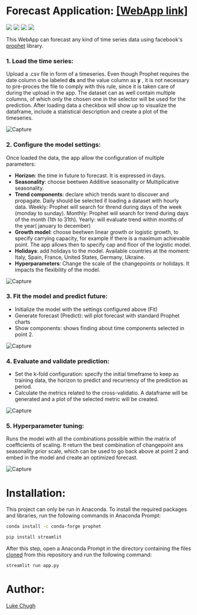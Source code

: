# Forecast Application: [[WebApp link]](https://share.streamlit.io/luke-chugh/forecasting-webapp/main/app.py)

![](https://img.shields.io/badge/python-3.10.4-blueviolet)
![](https://img.shields.io/badge/prophet-1.0.1-orangered)
![](https://img.shields.io/badge/plotly-5.8.0-greenyellow)
![](https://img.shields.io/badge/streamlit-1.9.1-brightgreen)

This WebApp can forecast any kind of time series data using facebook's [prophet](https://facebook.github.io/prophet/) library.

### 1. Load the time series:

Upload a .csv file in form of a timeseries. Even though Prophet requires the date column o be labeled **ds** and the value column as **y** , it is not necessary to pre-proces the file to comply with this rule, since it is taken care of during the upload in the app. 
The dataset can as well contain multiple columns, of which only the chosen one in the selector will be used for the prediction.
After loading data a checkbox will show up to visualize the dataframe, include a statistical description and create a plot of the timeseries. 

![Capture](https://github.com/luke-chugh/Forecasting-WebApp/blob/main/screenshots/loading%20the%20time%20series.png)

### 2. Configure the model settings:

Once loaded the data, the app allow the configuration of multiple parameters:
- **Horizon**: the time in future to forecast. It is expressed in days.
- **Seasonality**: choose beetwen Additive seasonality or Multiplicative seasonality. 
- **Trend components**: declare which trends want to discover and propagate. Daily should be selected if loading a dataset with hourly data.
Weekly: Prophet will search for thrend during days of the week (monday to sunday).
Monthly: Prophet will search for trend during days of the month (1th to 31th).
Yearly: will evaluate trend within months of the year( january to december)
- **Growth model**: choose beetwen linear growth or logistic growth, to specify  carrying capacity, for example if there is a maximum achievable point. The app allows then to specify cap and floor of the logistic model.
- **Holidays**: add holidays to the model. Available countries at the moment: Italy, Spain, France, United States, Germany, Ukraine.
- **Hyperparameters**: Change the scale of the changepoints or holidays. It impacts the flexibility of the model. 

![Capture](https://github.com/luke-chugh/Forecasting-WebApp/blob/main/screenshots/configure%20the%20model%20settings.png)

### 3. Fit the model and predict future:
- Initialize the model with the settings configured above  (Fit)
- Generate forecast (Predict): will plot forecast with standard Prophet charts
- Show components: shows finding about time components selected in point 2.

![Capture](https://github.com/luke-chugh/Forecasting-WebApp/blob/main/screenshots/fit%20and%20predict.png)

### 4. Evaluate and validate prediction:

- Set the k-fold configuration: specify the initial timeframe to keep as training data, the horizon to predict and recurrency of the prediction as period.
- Calculate the metrics related to the cross-validatio. A dataframe will be generated and a plot of the selected metric will be created.

![Capture](https://github.com/luke-chugh/Forecasting-WebApp/blob/main/screenshots/evaluate%20and%20validate.png)

### 5. Hyperparameter tuning:
Runs the model with all the combinations possible within the matrix of coefficients of scaling. It return the best combination of changepoint ans seasonality prior scale, which can be used to go back above at point 2 and embed in the model and create an optimized forecast.

![Capture](https://github.com/luke-chugh/Forecasting-WebApp/blob/main/screenshots/hyperparameter%20tuning.png)

# Installation:
This project can only be run in Anaconda. To install the required packages and libraries, run the following commands in Anaconda Prompt:
```bash
conda install -c conda-forge prophet
```
```bash
pip install streamlit
```
After this step, open a Anaconda Prompt in the directory containing the files [cloned](https://www.howtogeek.com/451360/how-to-clone-a-github-repository/) from this repository and run the following command:
```bash
streamlit run app.py
```

# Author:
[Luke Chugh](https://www.linkedin.com/in/luke-chugh-2b2043181/)

